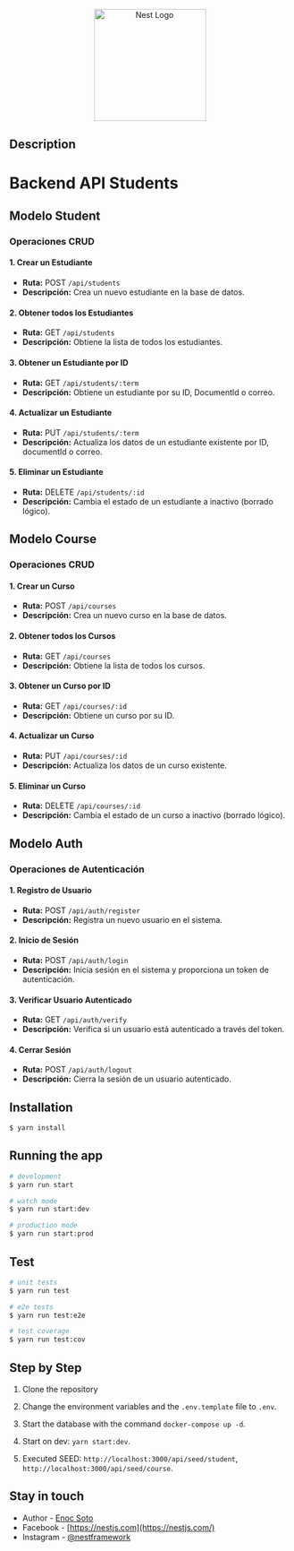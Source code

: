 <p align="center">
  <a href="http://nestjs.com/" target="blank"><img src="https://nestjs.com/img/logo-small.svg" width="200" alt="Nest Logo" /></a>
</p>

## Description

# Backend API Students

## Modelo Student

### Operaciones CRUD

#### 1. Crear un Estudiante

- **Ruta:** POST `/api/students`
- **Descripción:** Crea un nuevo estudiante en la base de datos.

#### 2. Obtener todos los Estudiantes

- **Ruta:** GET `/api/students`
- **Descripción:** Obtiene la lista de todos los estudiantes.

#### 3. Obtener un Estudiante por ID

- **Ruta:** GET `/api/students/:term`
- **Descripción:** Obtiene un estudiante por su ID, DocumentId o correo.

#### 4. Actualizar un Estudiante

- **Ruta:** PUT `/api/students/:term`
- **Descripción:** Actualiza los datos de un estudiante existente por ID, documentId o correo.

#### 5. Eliminar un Estudiante

- **Ruta:** DELETE `/api/students/:id`
- **Descripción:** Cambia el estado de un estudiante a inactivo (borrado lógico).

## Modelo Course

### Operaciones CRUD

#### 1. Crear un Curso

- **Ruta:** POST `/api/courses`
- **Descripción:** Crea un nuevo curso en la base de datos.

#### 2. Obtener todos los Cursos

- **Ruta:** GET `/api/courses`
- **Descripción:** Obtiene la lista de todos los cursos.

#### 3. Obtener un Curso por ID

- **Ruta:** GET `/api/courses/:id`
- **Descripción:** Obtiene un curso por su ID.

#### 4. Actualizar un Curso

- **Ruta:** PUT `/api/courses/:id`
- **Descripción:** Actualiza los datos de un curso existente.

#### 5. Eliminar un Curso

- **Ruta:** DELETE `/api/courses/:id`
- **Descripción:** Cambia el estado de un curso a inactivo (borrado lógico).

## Modelo Auth

### Operaciones de Autenticación

#### 1. Registro de Usuario

- **Ruta:** POST `/api/auth/register`
- **Descripción:** Registra un nuevo usuario en el sistema.

#### 2. Inicio de Sesión

- **Ruta:** POST `/api/auth/login`
- **Descripción:** Inicia sesión en el sistema y proporciona un token de autenticación.

#### 3. Verificar Usuario Autenticado

- **Ruta:** GET `/api/auth/verify`
- **Descripción:** Verifica si un usuario está autenticado a través del token.

#### 4. Cerrar Sesión

- **Ruta:** POST `/api/auth/logout`
- **Descripción:** Cierra la sesión de un usuario autenticado.

## Installation

```bash
$ yarn install
```

## Running the app

```bash
# development
$ yarn run start

# watch mode
$ yarn run start:dev

# production mode
$ yarn run start:prod
```

## Test

```bash
# unit tests
$ yarn run test

# e2e tests
$ yarn run test:e2e

# test coverage
$ yarn run test:cov
```
## Step by Step

1. Clone the repository

2. Change the environment variables and the `.env.template` file to `.env`.

3. Start the database with the command `docker-compose up -d`.

4. Start on dev: ```yarn start:dev```.

5. Executed SEED:
  `http://localhost:3000/api/seed/student`,  
  `http://localhost:3000/api/seed/course`.

## Stay in touch

- Author - [Enoc Soto](https://github.com/enocsoto)
- Facebook - [https://nestjs.com](https://nestjs.com/)
- Instagram - [@nestframework](https://instagram.com/enocdj)

